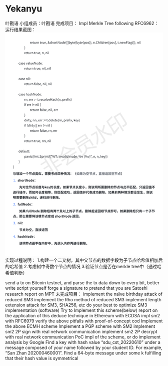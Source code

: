 # Yekanyu
叶戡语
小组成员：叶戡语
完成项目：
Impl Merkle Tree following RFC6962：运行结果截图：![as](https://github.com/kanyuYe/-/blob/main/MPT%E4%BB%A3%E7%A0%81%E8%AF%A6%E8%A7%A3_06.png)
实现过程说明：
1.构建一个二叉树。其中父节点的数据字段为子节点哈希值相加后的哈希值
2.考虑树中奇数个节点的情况
3.验证节点是否在merkle tree中（通过哈希值判断）

send a tx on Bitcoin testnet, and parse the tx data down to every bit, better write script yourself
forge a signature to pretend that you are Satoshi
research report on MPT
未完成项目：
implement the naïve birthday attack of reduced SM3
implement the Rho method of reduced SM3
implement length extension attack for SM3, SHA256, etc
do your best to optimize SM3 implementation (software)
Try to Implement this scheme(below)
report on the application of this deduce technique in Ethereum with ECDSA
impl sm2 with RFC6979
verify the above pitfalls with proof-of-concept cod
Implement the above ECMH scheme
Implement a PGP scheme with SM2
implement sm2 2P sign with real network communication
implement sm2 2P decrypt with real network communication
PoC impl of the scheme, or do implement analysis by Google
Find a key with hash value “sdu_cst_20220610” under a message composed of your name followed by your student ID. For example, “San Zhan 202000460001”.
Find a 64-byte message under some k fulfilling that their hash value is symmetrical
